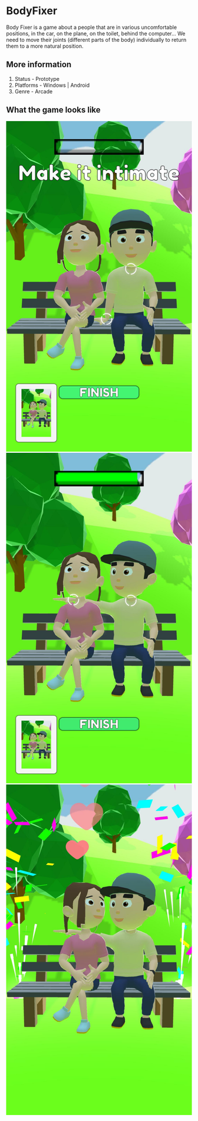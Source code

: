 # BodyFixer
Body Fixer is a game about a people that are in various uncomfortable positions, in the car, on the plane, on the toilet, behind the computer… We need to move their joints (different parts of the body) individually to return them to a more natural position.

## More information
1. Status - Prototype
2. Platforms -	Windows | Android
3. Genre	- Arcade

## What the game looks like
![alt_text](https://github.com/Stoske98/BodyFixer/blob/main/Screenshots/bodyfixer1.jpg)
![alt_text](https://github.com/Stoske98/BodyFixer/blob/main/Screenshots/bodyfixer2.jpg)
![alt_text](https://github.com/Stoske98/BodyFixer/blob/main/Screenshots/bodyfixer3.jpg)
